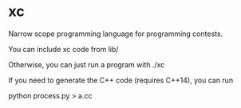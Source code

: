 # xc

Narrow scope programming language for programming contests.

You can include xc code from lib/

Otherwise, you can just run a program with ./xc <filename>

If you need to generate the C++ code (requires C++14), you can run

  python process.py <filename> > a.cc


